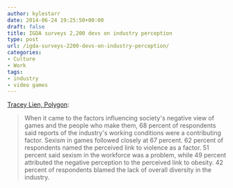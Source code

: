 ```yaml
---
author: kylestarr
date: 2014-06-24 19:25:50+00:00
draft: false
title: IGDA surveys 2,200 devs on industry perception
type: post
url: /igda-surveys-2200-devs-on-industry-perception/
categories:
- Culture
- Work
tags:
- industry
- video games
---
```


[Tracey Lien, Polygon](http://www.polygon.com/2014/6/24/5835822/survey-poor-work-conditions-and-sexism-give-games-industry-a-bad-rap):

> When it came to the factors influencing society's negative view of games and the people who make them, 68 percent of respondents said reports of the industry's working conditions were a contributing factor. Sexism in games followed closely at 67 percent. 62 percent of respondents named the perceived link to violence as a factor. 51 percent said sexism in the workforce was a problem, while 49 percent attributed the negative perception to the perceived link to obesity. 42 percent of respondents blamed the lack of overall diversity in the industry.
